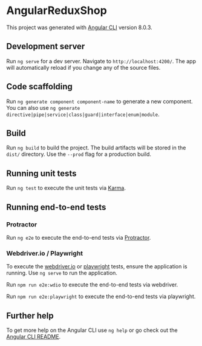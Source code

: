 # AngularReduxShop

This project was generated with [Angular CLI](https://github.com/angular/angular-cli) version 8.0.3.

## Development server

Run `ng serve` for a dev server. Navigate to `http://localhost:4200/`. The app will automatically reload if you change any of the source files.

## Code scaffolding

Run `ng generate component component-name` to generate a new component. You can also use `ng generate directive|pipe|service|class|guard|interface|enum|module`.

## Build

Run `ng build` to build the project. The build artifacts will be stored in the `dist/` directory. Use the `--prod` flag for a production build.

## Running unit tests

Run `ng test` to execute the unit tests via [Karma](https://karma-runner.github.io).

## Running end-to-end tests

### Protractor

Run `ng e2e` to execute the end-to-end tests via [Protractor](http://www.protractortest.org/).

### Webdriver.io / Playwright
To execute the [webdriver.io](https://webdriver.io/) or [playwright](https://playwright.dev/) tests, ensure the application is running. Use `ng serve` to run the application. 

Run `npm run e2e:wdio` to execute the end-to-end tests via webdriver.

Run `npm run e2e:playwright` to execute the end-to-end tests via playwright.

## Further help

To get more help on the Angular CLI use `ng help` or go check out the [Angular CLI README](https://github.com/angular/angular-cli/blob/master/README.md).
